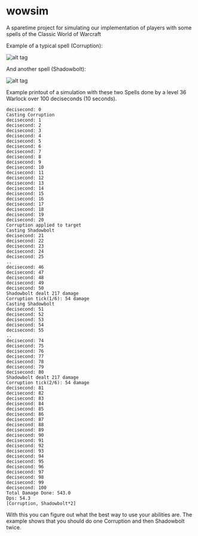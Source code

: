 # wowsim
A sparetime project for simulating our implementation of players with some spells of the Classic World of Warcraft

Example of a typical spell (Corruption):

![alt tag](http://i.imgur.com/OxgcELt.png)

And another spell (Shadowbolt):

![alt tag](http://i.imgur.com/gIiTpT2.png)


Example printout of a simulation with these two Spells done by a level 36 Warlock over 100 deciseconds (10 seconds).
```
decisecond: 0
Casting Corruption
decisecond: 1
decisecond: 2
decisecond: 3
decisecond: 4
decisecond: 5
decisecond: 6
decisecond: 7
decisecond: 8
decisecond: 9
decisecond: 10
decisecond: 11
decisecond: 12
decisecond: 13
decisecond: 14
decisecond: 15
decisecond: 16
decisecond: 17
decisecond: 18
decisecond: 19
decisecond: 20
Corruption applied to target
Casting Shadowbolt
decisecond: 21
decisecond: 22
decisecond: 23
decisecond: 24
decisecond: 25
..
decisecond: 46
decisecond: 47
decisecond: 48
decisecond: 49
decisecond: 50
Shadowbolt dealt 217 damage
Corruption tick(1/6): 54 damage
Casting Shadowbolt
decisecond: 51
decisecond: 52
decisecond: 53
decisecond: 54
decisecond: 55
..
decisecond: 74
decisecond: 75
decisecond: 76
decisecond: 77
decisecond: 78
decisecond: 79
decisecond: 80
Shadowbolt dealt 217 damage
Corruption tick(2/6): 54 damage
decisecond: 81
decisecond: 82
decisecond: 83
decisecond: 84
decisecond: 85
decisecond: 86
decisecond: 87
decisecond: 88
decisecond: 89
decisecond: 90
decisecond: 91
decisecond: 92
decisecond: 93
decisecond: 94
decisecond: 95
decisecond: 96
decisecond: 97
decisecond: 98
decisecond: 99
decisecond: 100
Total Damage Done: 543.0
Dps: 54.3
[Corruption, Shadowbolt*2]
```

With this you can figure out what the best way to use your abilities are.
The example shows that you should do one Corruption and then Shadowbolt twice.